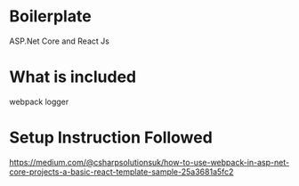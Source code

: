 # Boilerplate
ASP.Net Core and React Js
# What is included
webpack
logger
# Setup Instruction Followed
https://medium.com/@csharpsolutionsuk/how-to-use-webpack-in-asp-net-core-projects-a-basic-react-template-sample-25a3681a5fc2
